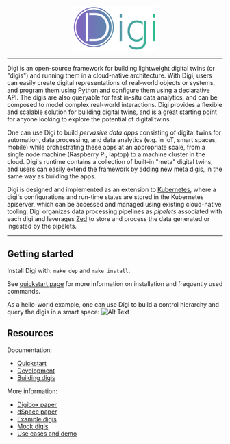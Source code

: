<p align="center">
<img src="docs/img/icon-full.png" width="200">
</p>

----

Digi is an open-source framework for building lightweight digital twins (or "digis") and running them in a cloud-native architecture. With Digi, users can easily create digital representations of real-world objects or systems, and program them using Python and configure them using a declarative API. The digis are also queryable for fast in-situ data analytics, and can be composed to model complex real-world interactions. Digi provides a flexible and scalable solution for building digital twins, and is a great starting point for anyone looking to explore the potential of digital twins.

One can use Digi to build _pervasive data apps_ consisting of digital twins for automation, data processing, and data analytics (e.g. in IoT, smart spaces, mobile) while orchestrating these apps at an appropriate scale, from a single node machine (Raspberry Pi, laptop) to a machine cluster in the cloud. Digi's runtime contains a collection of built-in "meta" digital twins, and users can easily extend the framework by adding new meta digis, in the same way as building the apps.

Digi is designed and implemented as an extension to [Kubernetes](https://github.com/kubernetes/kubernetes), where a digi's configurations and run-time states are stored in the Kubernetes apiserver, which can be accessed and managed using existing cloud-native tooling. Digi organizes data processing pipelines as _pipelets_ associated with each digi and leverages [Zed](https://github.com/brimdata/zed) to store and process the data generated or ingested by the pipelets.

----

## Getting started
Install Digi with: `make dep` and `make install`. 

See [quickstart page](docs/quickstart.md) for more information on installation and frequently used commands.

As a hello-world example, one can use Digi to build a control hierarchy and query the digis in a smart space:
![Alt Text](https://github.com/digi-project/recording/blob/main/control_query.gif)

## Resources
Documentation:
* [Quickstart](docs/quickstart.md)
* [Development](docs/development.md)
* [Building digis](docs/build-digi.md)

More information:
* [Digibox paper](https://people.eecs.berkeley.edu/~silvery/hotnets22-digibox.pdf)
* [dSpace paper](https://people.eecs.berkeley.edu/~silvery/sosp21-dspace.pdf)
* [Example digis](https://github.com/digi-project/examples)
* [Mock digis](https://github.com/digi-project/mocks)
* [Use cases and demo](https://github.com/digi-project/demo)
